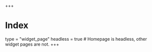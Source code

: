 +++
# Index
type = "widget_page"
headless = true  # Homepage is headless, other widget pages are not.
+++
